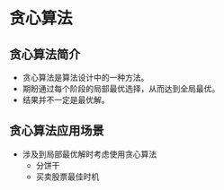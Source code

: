# 贪心算法
## 贪心算法简介
- 贪心算法是算法设计中的一种方法。
- 期盼通过每个阶段的局部最优选择，从而达到全局最优。
- 结果并不一定是最优解。

## 贪心算法应用场景
- 涉及到局部最优解时考虑使用贪心算法
  - 分饼干
  - 买卖股票最佳时机

